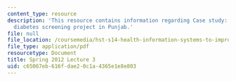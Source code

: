 ```yaml
---
content_type: resource
description: 'This resource contains information regarding Case study: Designing a
  diabetes screening project in Punjab.'
file: null
file_location: /coursemedia/hst-s14-health-information-systems-to-improve-quality-of-care-in-resource-poor-settings-spring-2012/c65067eb616fdae20c1a4365e1e8e803_MITHST_S14S12_lec08_1203.pdf
file_type: application/pdf
resourcetype: Document
title: Spring 2012 Lecture 3
uid: c65067eb-616f-dae2-0c1a-4365e1e8e803
---
```

